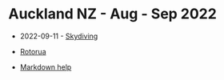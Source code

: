 # Auckland NZ - Aug - Sep 2022

* 2022-09-11 - [Skydiving](2022-09-11-Skydiving.md)
* [Rotorua](2022-09-03-Rotorua.md)


* [Markdown help](https://www.markdownguide.org/basic-syntax/)
